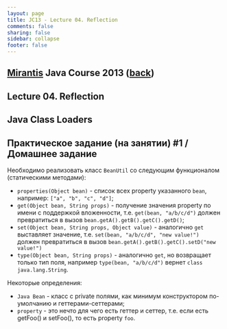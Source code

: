 ```yaml
---                                                                                                                     
layout: page                                                                                                            
title: JC13 - Lecture 04. Reflection                                                                                                                 
comments: false                                                                                                         
sharing: false                                                                                                          
sidebar: collapse
footer: false                                                                                                           
---
```

## [Mirantis](http://www.mirantis.com) Java Сourse 2013 ([back](index.html))
## Lecture 04. Reflection

## Java Class Loaders




## Практическое задание (на занятии) #1 / Домашнее задание

Необходимо реализовать класс `BeanUtil` со следующим функционалом (статическими методами):

* `properties(Object bean)` - список всех property указанного `bean`, например: `["a", "b", "c", "d"]`;
* `get(Object bean, String props)` - получение значения property по имени с поддержкой вложенности, т.е. `get(bean, "a/b/c/d")` должен превратиться в вызов `bean.getA().getB().getC().getD()`;
* `set(Object bean, String props, Object value)` - аналогично `get` выставляет значение, т.е. `set(bean, "a/b/c/d", "new value!")` должен превратиться в вызов `bean.getA().getB().getC().setD("new value!")`
* `type(Object bean, String props)` - аналогично `get`, но возвращает только тип поля, например `type(bean, "a/b/c/d")` вернет `class java.lang.String`.

Некоторые определения:

* `Java Bean` - класс с private полями, как минимум конструктором по-умолчанию и геттерами-сеттерами;
* `property` - это нечто для чего есть геттер и сеттер, т.е. если есть getFoo() и setFoo(), то есть property `foo`.